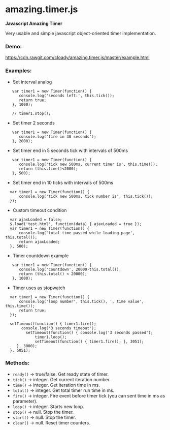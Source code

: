# amazing.timer.js

**Javascript Amazing Timer**

Very usable and simple javascript object-oriented timer implementation.

### Demo:

https://cdn.rawgit.com/cloady/amazing.timer.js/master/example.html

### Examples:

* Set interval analog

```
   var timer1 = new Timer(function() {
      console.log('seconds left:', this.tick());
      return true;
   }, 1000);
   
   // timer1.stop();
```


* Set timer 2 seconds

```
   var timer1 = new Timer(function() {
      console.log('fire in 30 seconds');
   }, 2000);
```

* Set timer end in 5 seconds tick with intervals of 500ms

```
   var timer1 = new Timer(function() {
      console.log('tick new 500ms, current timer is', this.time());
      return (this.time()<2000);
   }, 500);
```

* Set timer end in 10 ticks with intervals of 500ms

```
  var timer1 = new Timer(function() {
      console.log('tick new 500ms, tick number is', this.tick());
  });
```

* Custom timeout condition

```
  var ajaxLoaded = false;
  $.load('test.html', function(data) { ajaxLoaded = true });
  var timer1 = new Timer(function() {
      console.log('total time passed while loading page', this.total());
      return ajaxLoaded;
  }, 500);
```
  
* Timer countdown example

```
   var timer1 = new Timer(function() {  
      console.log('countdown', 20000-this.total()); 
      return (this.total() < 20000);  
   }, 1000);
```
      
* Timer uses as stopwatch

```
  var timer1 = new Timer(function() {
      console.log('loop number', this.tick(), ', time value', this.time());
      return true;
  });
  
  setTimeout(function() { timer1.fire(); 
       console.log('3 seconds timeout');
         setTimeout(function() { console.log('3 seconds passed'); 
             timer1.loop(); 
             setTimeout(function() { timer1.fire(); }, 3051);
     }, 3000);
  }, 5051);
```

### Methods:

* ```ready()``` -> true/false. Get ready state of timer.
* ```tick()``` -> integer. Get current iteration number.
* ```time()``` -> integer. Get iteration time in ms.
* ```total()``` -> integer. Get total timer run time in ms.
* ```fire()``` -> integer. Fire event before timer tick (you can sent time in ms as parameter).
* ```loop()``` -> integer. Starts new loop.
* ```stop()``` -> null. Stop the timer.
* ```start()``` -> null. Stop the timer.
* ```clear()``` -> null. Reset timer counters.

